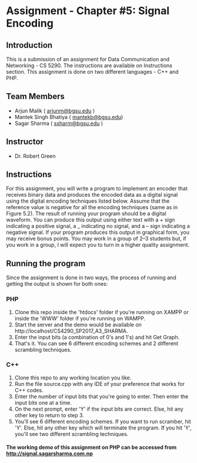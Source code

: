 # Assignment - Chapter #5: Signal Encoding

## Introduction

This is a submission of an assignment for Data Communication and Networking - CS 5290. The instructions are available on Instructions section. This assignment is done on two different languages - C++ and PHP. 

## Team Members

* Arjun Malik ( arjunm@bgsu.edu ) 
* Mantek Singh Bhatiya ( mantekb@bgsu.edu) 
* Sagar Sharma ( ssharm@bgsu.edu ) 

## Instructor
* Dr. Robert Green

## Instructions

For this assignment, you will write a program to implement an encoder that receives binary data and produces the encoded data as a digital signal using the digital encoding techniques listed below. Assume that the reference value is negative for all the encoding techniques (same as in Figure 5.2). The result of running your program should be a digital waveform. You can produce this output using either text with a + sign indicating a positive signal, a _ indicating no signal, and a – sign indicating a negative signal. If your program produces this output in graphical form, you may receive bonus points. You may work in a group of 2–3 students but, if you work in a group, I will expect you to turn in a higher quality assignment.

## Running the program
Since the assignment is done in two ways, the process of running and getting the output is shown for both ones:

### PHP
1. Clone this repo inside the 'htdocs' folder if you're running on XAMPP or inside the 'WWW' folder if you're running on WAMPP.
2. Start the server and the demo would be available on http://localhost/CS4290_SP2017_A3_SHARMA.
3. Enter the input bits (a combination of 0's and 1's) and hit Get Graph.
4. That's it. You can see 6 different encoding schemes and 2 different scrambling techniques.

### C++
1. Clone this repo to any working location you like.
2. Run the file source.cpp with any IDE of your preference that works for C++ codes.
3. Enter the number of input bits that you're going to enter. Then enter the input bits one at a time.
4. On the next prompt, enter 'Y' if the input bits are correct. Else, hit any other key to return to step 3.
5. You'll see 6 different encoding schemes. If you want to run scramber, hit 'Y'. Else, hit any other key which will terminate the program. If you hit 'Y', you'll see two different scrambling techniques.


#### The working demo of this assignment on PHP can be accessed from http://signal.sagarsharma.com.np